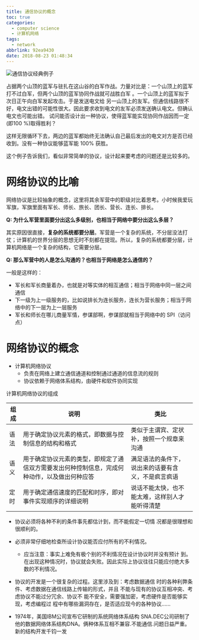 ```yaml
---
title: 通信协议的概念
toc: true
categories:
  - computer science
  - 计算机网络
tags:
  - network
abbrlink: 92ea9430
date: 2018-08-23 01:48:34
---
```


![通信协议经典例子](http://image.shuiyujie.com/2019-09-26-22-56-12.png)

占据两个山顶的蓝军与驻扎在这山谷的白军作战。力量对比是：一个山顶上的蓝军打不过白军，但两个山顶的蓝军协同作战就可战胜白军 。一个山顶上的蓝军拟于次日正午向白军发起攻击。于是发送电文给 另一山顶上的友军。但通信线路很不好，电文出错的可能性很大。因此要求收到电文的友军必须发送确认电文。但确认电文也可能出错。 试问能否设计出一种协议，使得蓝军能实现协同作战因而一定(即100 %)取得胜利？

<!-- more -->

这样无限循环下去，两边的蓝军都始终无法确认自己最后发出的电文对方是否已经收到。没有一种协议能够蓝军能 100% 获胜。

这个例子告诉我们，看似非常简单的协议，设计起来要考虑的问题还是比较多的。

# 网络协议的比喻

网络协议是比较抽象的概念，这里将其余军营中的职级对比着思考。小时候我爱玩军旗，军旗里面有军长、师长、旅长、团长、营长、连长、排长。

**Q: 为什么军营里面要分出这么多级别，也相当于网络中要分出这么多层？**

其实原因很直接，**复杂的系统都要分层**。军营是一个复杂的系统，不分层没法打仗；计算机的世界分层的思想无时不刻都在提现。所以，复杂的系统都要分层，计算机网络是一个复杂的结构，它需要分层。

**Q: 那么军营中的人是怎么沟通的？也相当于网络是怎么通信的？**

一般是这样的：

- 军长和军长商量着办，也就是对等实体的相互通信；相当于网络中同一层之间通信
- 下一级为上一级服务的，比如说排长为连长服务，连长为营长服务；相当于网络中的下一层为上一层服务
- 军长和师长在哪儿商量军情，参谋部啊，参谋部就相当于网络中的 SPI（访问点）

# 网络协议的概念

- 计算机网络协议
  - 负责在网络上建立通信通道和控制通过通道的信息流的规则
  - 协议依赖于网络体系结构，由硬件和软件协同实现

计算机网络协议的组成

| 组成 | 说明                                                         | 类比                                               |
| ---- | ------------------------------------------------------------ | -------------------------------------------------- |
| 语法 | 用于确定协议元素的格式，即数据与控制信息的结构和格式         | 类似于主谓宾、定状补，按照一个规章来沟通           |
| 语义 | 用于确定协议元素的类型，即规定了通信双方需要发出何种控制信息，完成何种动作，以及做出何种应答 | 满足语法的条件下，说出来的话要有含义，不是疯言疯语 |
| 定时 | 用于确定通信速度的匹配和时序，即对事件实现顺序的详细说明     | 说话不能太快，也不能太难，这样别人才能听得清楚     |

- 协议必须将各种不利的条件事先都估计到，而不能假定一切情 况都是很理想和很顺利的。

- 必须非常仔细地检查所设计协议能否应付所有的不利情况。
  - 应当注意：事实上难免有极个别的不利情况在设计协议时并没有预计 到。在出现这种情况时，协议就会失败。因此实际上协议往往只能应付绝大多数的不利情况。
- 协议的开发是一个很复杂的过程。这里涉及到：考虑数据通信 时的各种利弊条件、考虑数据在通信线路上传输的形式，并且 不能与现有的协议互相冲突、考虑协议不能过分冗余、协议不 能不安全，需要强加密，考虑硬件是否能够实现，考虑编程过 程中有哪些漏洞存在，是否适应现今的各种协议……

- 1974年，美国IBM公司宣布它研制的系统网络体系结构 SNA.DEC公司研制了他的数据网络体系结构DNA。俩种体系互相不兼容.不能通信.问题日益严重。新的结构开发千钧一发